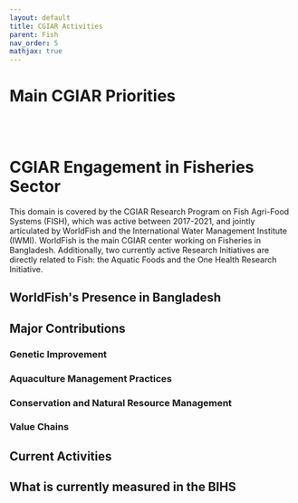 ```yaml
---
layout: default
title: CGIAR Activities
parent: Fish
nav_order: 5
mathjax: true
---
```


# Main CGIAR Priorities

<br> <br> 

# CGIAR Engagement in Fisheries Sector

This domain is covered by the CGIAR Research Program on Fish Agri-Food Systems (FISH), which was active between 2017-2021, and jointly articulated by WorldFish and the International Water Management Institute (IWMI). WorldFish is the main CGIAR center working on Fisheries in Bangladesh. Additionally, two currently active Research Initiatives are directly related to Fish: the Aquatic Foods and the One Health Research Initiative.

## WorldFish's Presence in Bangladesh


## Major Contributions
### Genetic Improvement

### Aquaculture Management Practices

### Conservation and Natural Resource Management

### Value Chains


## Current Activities




## What is currently measured in the BIHS
